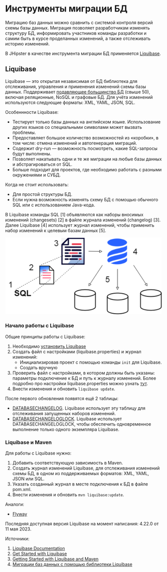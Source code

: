 # Инструменты миграции БД

Миграцию баз данных можно сравнить с системой контроля версий схемы базы данных. Миграция позволяет разработчикам изменять структуру БД, информировать участников команды разработки и самим быть в курсе проделанных изменений, а также отслеживать историю изменений.

В JHipster в качестве инструмента миграции БД применяется [Liquibase](https://www.liquibase.org/).

## Liquibase

Liquibase — это открытая независимая от БД библиотека для отслеживания, управления и применения изменений схемы базы данных. Поддерживает [подавляющее большинство БД](https://www.liquibase.com/supported-databases?category=advanced,contributed,foundational) (свыше 50), включая реляционные, NoSQL и графовые БД. Для учёта изменений используются следующие форматы: XML, YAML, JSON, SQL.

Особеннности Liquibase:
- Тестирует только базы данных на английском языке. Использование других языков со специальными символами может вызвать проблемы.
- Предоставляет большое количество возможностей из «коробки», в том числе: отмена изменений и автогенерация миграций. 
- Содержит dry-run — возможность посмотреть, какие SQL-запросы будут выполнены.
- Позволяет накатывать одни и те же миграции на любые базы данных и абстрагироваться от SQL. 
- Больше подходит для проектов, где необходимо работать с разными окружениями и СУБД.

Когда не стоит использовать:
- Для простой структуры БД.
- Если нужна возможность изменять схему БД с помощью обычного SQL или с использованием Java-кода.

В Liquibase команды SQL [1] объявляются как наборы вносимых изменений (changesets) [2] в файле журнала изменений (changelog) [3]. Далее Liquibase [4] использует журнал изменений, чтобы применить набор изменений к целевым базам данных [5].

![Принцип работы Liquibase](images/how_liquibase_works.png)

### Начало работы с Liquibase

Общие принципы работы с Liquibase:
1. Необходимо [установить Liquibase](https://docs.liquibase.com/start/install/home.html)
2. Создать файл с настройками (liquibase.properties) и журнал изменений:
	- Инициализировав проект с помощью команды <code>init</code> для Liquibase.
	- Создать вручную
3. Проверить файл с настройками, в котором должны быть указаны: параметры подключение к БД и путь к журналу изменений. Более подробно про настройки liquibase.properties можно узнать [тут](https://docs.liquibase.com/concepts/connections/creating-config-properties.html).
4. Внести изменения и обновить <code>liquibase update</code>.

После первого обновления появятся ещё 2 таблицы:
- [DATABASECHANGELOG](https://docs.liquibase.com/concepts/tracking-tables/databasechangelog-table.html). Liquibase использует эту таблицу для отслеживания запущенных наборов изменений.
- [DATABASECHANGELOGLOCK](https://docs.liquibase.com/concepts/tracking-tables/databasechangeloglock-table.html). Liquibase использует DATABASECHANGELOGLOCK, чтобы обеспечить одновременное выполнение только одного экземпляра Liquibase.

### Liquibase и Maven

Для работы с Liquibase нужно: 
1. Добавить соответствующую зависимость в Maven.
2. Создать журнал изменений Liquibase, для отслеживания изменений схемы БД, в одном из поддерживаемых форматов: XML, YAML, JSON или SQL. 
3. Указать созданный журнал в месте подключения к БД в файле pom.xml.
4. Внести изменения и обновить <code>mvn liquibase:update</code>.

Аналоги:
- [Flyway](https://flywaydb.org/)

Последняя доступная версия Liquibase на момент написания: 4.22.0 от 11 мая 2023.

Источники:
1. [Liquibase Documentation](https://docs.liquibase.com/home.html)
2. [Get Started with Liquibase](https://docs.liquibase.com/start/home.html)
3. [Getting Started with Liquibase and Maven](https://docs.liquibase.com/tools-integrations/maven/getting-started-liquibase-maven.html)
4. [Миграции баз данных с помощью библиотеки Liquibase](https://tproger.ru/articles/migracii-baz-dannyh-s-pomoshhju-biblioteki-liquibase/)